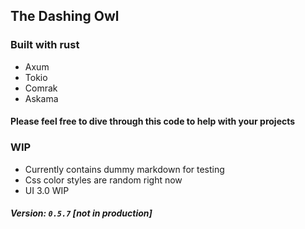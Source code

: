 ## The Dashing Owl

### Built with rust

- Axum
- Tokio
- Comrak
- Askama

#### Please feel free to dive through this code to help with your projects

### WIP

- Currently contains dummy markdown for testing
- Css color styles are random right now
- UI 3.0 WIP

##### Version: `0.5.7` [not in production]
